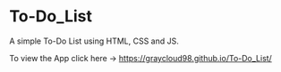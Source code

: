# To-Do_List
A simple To-Do List using HTML, CSS and JS.

To view the App click here -> https://graycloud98.github.io/To-Do_List/
